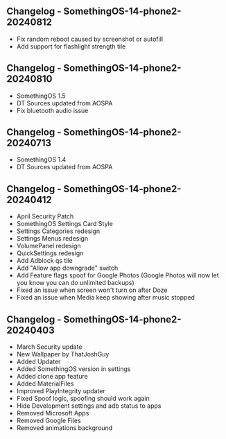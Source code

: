 ## Changelog - SomethingOS-14-phone2-20240812
- Fix random reboot caused by screenshot or autofill
- Add support for flashlight strength tile

## Changelog - SomethingOS-14-phone2-20240810
- SomethingOS 1.5
- DT Sources updated from AOSPA
- Fix bluetooth audio issue

## Changelog - SomethingOS-14-phone2-20240713
- SomethingOS 1.4
- DT Sources updated from AOSPA

## Changelog - SomethingOS-14-phone2-20240412
- April Security Patch
- SomethingOS Settings Card Style
- Settings Categories redesign
- Settings Menus redesign
- VolumePanel redesign
- QuickSettings redesign
- Add Adblock qs tile
- Add "Allow app downgrade" switch
- Add Feature flags spoof for Google Photos (Google Photos will now let you know you can do unlimited backups)
- Fixed an issue when screen won't turn on after Doze
- Fixed an issue when Media keep showing after music stopped

## Changelog - SomethingOS-14-phone2-20240403
- March Security update
- New Wallpaper by ThatJoshGuy
- Added Updater
- Added SomethingOS version in settings
- Added clone app feature
- Added MaterialFiles
- Improved PlayIntegrity updater
- Fixed Spoof logic, spoofing should work again
- Hide Development settings and adb status to apps
- Removed Microsoft Apps
- Removed Google Files
- Removed animations background

